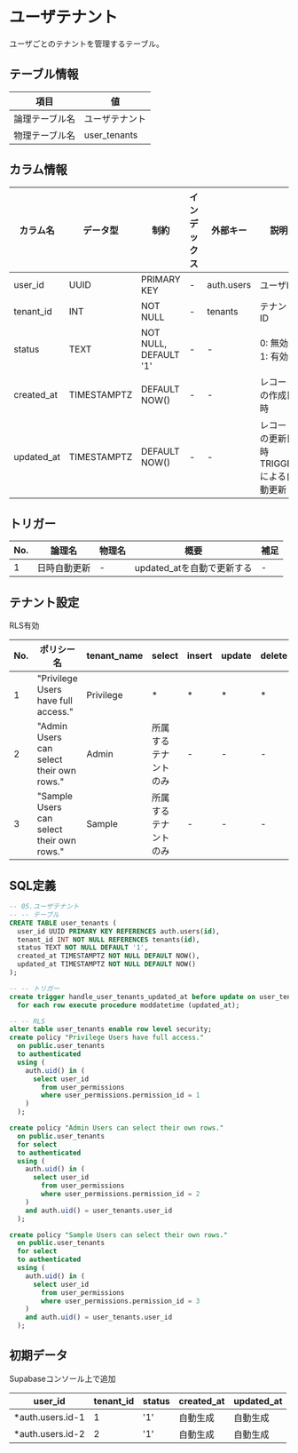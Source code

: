 # ユーザテナント

ユーザごとのテナントを管理するテーブル。

## テーブル情報

| 項目 | 値 |
|---|---|
| 論理テーブル名 | ユーザテナント |
| 物理テーブル名 | user_tenants |

## カラム情報

| カラム名 | データ型 | 制約 | インデックス | 外部キー | 説明 |
|------|------|------|------|------|------|
| user_id | UUID | PRIMARY KEY | - | auth.users | ユーザID |
| tenant_id | INT | NOT NULL | - | tenants | テナントID |
| status | TEXT | NOT NULL, DEFAULT '1' | - | - | 0: 無効<br>1: 有効 |
| created_at | TIMESTAMPTZ | DEFAULT NOW() | - | - | レコードの作成日時 |
| updated_at | TIMESTAMPTZ | DEFAULT NOW() | - | - | レコードの更新日時<br>TRIGGERによる自動更新 |

## トリガー

| No. | 論理名 | 物理名 | 概要 | 補足 |
|----|---|---|---|---|
| 1 | 日時自動更新 | - | updated_atを自動で更新する | - |

## テナント設定

RLS有効

| No. | ポリシー名 | tenant_name | select | insert | update | delete |
|---|---|---|---|---|---|---|
| 1 | "Privilege Users have full access." | Privilege | * | * | * | * |
| 2 | "Admin Users can select their own rows." | Admin | 所属するテナントのみ | - | - | - |
| 3 | "Sample Users can select their own rows." | Sample | 所属するテナントのみ | - | - | - |


## SQL定義

```sql
-- 05.ユーザテナント
-- -- テーブル
CREATE TABLE user_tenants (
  user_id UUID PRIMARY KEY REFERENCES auth.users(id),
  tenant_id INT NOT NULL REFERENCES tenants(id),
  status TEXT NOT NULL DEFAULT '1',
  created_at TIMESTAMPTZ NOT NULL DEFAULT NOW(),
  updated_at TIMESTAMPTZ NOT NULL DEFAULT NOW()
);

-- -- トリガー
create trigger handle_user_tenants_updated_at before update on user_tenants
  for each row execute procedure moddatetime (updated_at);

-- -- RLS
alter table user_tenants enable row level security;
create policy "Privilege Users have full access."
  on public.user_tenants
  to authenticated
  using (
    auth.uid() in (
      select user_id
        from user_permissions
        where user_permissions.permission_id = 1
    )
  );

create policy "Admin Users can select their own rows."
  on public.user_tenants
  for select
  to authenticated
  using (
    auth.uid() in (
      select user_id
        from user_permissions
        where user_permissions.permission_id = 2
    )
    and auth.uid() = user_tenants.user_id
  );

create policy "Sample Users can select their own rows."
  on public.user_tenants
  for select
  to authenticated
  using (
    auth.uid() in (
      select user_id
        from user_permissions
        where user_permissions.permission_id = 3
    )
    and auth.uid() = user_tenants.user_id
  );

```

## 初期データ

Supabaseコンソール上で追加

| user_id | tenant_id | status | created_at | updated_at |
|---|---|---|---|---|
| *auth.users.id-1 | 1 | '1' | 自動生成 | 自動生成 |
| *auth.users.id-2 | 2 | '1' | 自動生成 | 自動生成 |
